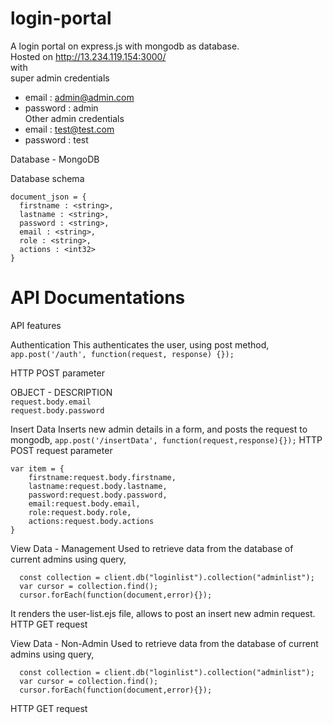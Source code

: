 # login-portal
A login portal on express.js with mongodb as database.<br />
Hosted on http://13.234.119.154:3000/<br />
with <br />
super admin credentials<br />
  +  email : admin@admin.com<br />
  +  password : admin<br />
Other admin credentials<br />
  +  email : test@test.com<br />
  +  password : test<br />

Database - MongoDB<br />

Database schema <br />
```
document_json = {
  firstname : <string>,
  lastname : <string>,
  password : <string>,
  email : <string>,
  role : <string>,
  actions : <int32>
}
```
<H1>API Documentations</H1>

API features

Authentication
This authenticates the user, using post method,
```app.post('/auth', function(request, response) {});``` 

HTTP POST parameter <br />

OBJECT - DESCRIPTION <br />
```request.body.email```<br />
```request.body.password```<br />

Insert Data
Inserts new admin details in a form, and posts the request to mongodb, ```app.post('/insertData', function(request,response){});```
HTTP POST request parameter
```
var item = {
    firstname:request.body.firstname,
    lastname:request.body.lastname,
    password:request.body.password,
    email:request.body.email,
    role:request.body.role,
    actions:request.body.actions 
}
```

View Data - Management
Used to retrieve data from the database of current admins using query,<br />
```
  const collection = client.db("loginlist").collection("adminlist");
  var cursor = collection.find();				
  cursor.forEach(function(document,error){});
```
It renders the user-list.ejs file, allows to post an insert new admin request.
HTTP GET request



View Data - Non-Admin
Used to retrieve data from the database of current admins using query,<br />
```
  const collection = client.db("loginlist").collection("adminlist");
  var cursor = collection.find();				
  cursor.forEach(function(document,error){});
  ```
HTTP GET request




